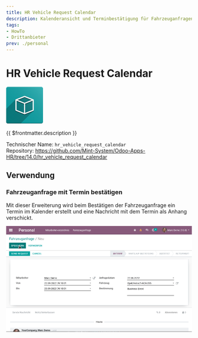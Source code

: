 ```yaml
---
title: HR Vehicle Request Calendar
description: Kalenderansicht und Terminbestätigung für Fahrzeuganfragen.
tags:
- HowTo
- Drittanbieter
prev: ./personal
---
```

# HR Vehicle Request Calendar
![icon_oms_box](attachments/icon_oms_box.png)

{{ $frontmatter.description }}

Technischer Name: `hr_vehicle_request_calendar`\
Repository: <https://github.com/Mint-System/Odoo-Apps-HR/tree/14.0/hr_vehicle_request_calendar>

## Verwendung

### Fahrzeuganfrage mit Termin bestätigen

Mit dieser Erweiterung wird beim Bestätigen der Fahrzeuganfrage ein Termin im Kalender erstellt und eine Nachricht mit dem Termin als Anhang verschickt.

![HR Vehicle Request Calendar](attachments/HR%20Vehicle%20Request%20Calendar.gif)